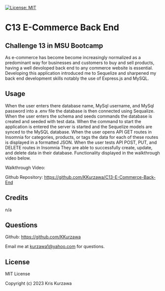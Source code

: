 [![License: MIT](https://img.shields.io/badge/License-MIT-yellow.svg)](https://opensource.org/licenses/MIT)
# C13 E-Commerce Back End

## Challenge 13 in MSU Bootcamp

As e-commerce has become become increasingly normalized as a predominant way for businesses and customers to buy and sell products, having a well devoloped back end to any commerce website is essential.   Developing this application introduced me to Sequelize and sharpened my back end development skills notably the use of Express.js and MySQL.

## Usage

When the user enters there database name, MySql username, and MySql password into a .env file the database is then connected using Sequalize.  When the user enters the schema and seeds commands the database is created and seeded with test data.  When the command to start the application is entered the server is started and the Sequelize models are synced to the MySQL database.  When the user opens API GET routes in Insomnia for categories, products, or tags
the data for each of these routes is displayed in a formatted JSON.  When the user tests API POST, PUT, and DELETE routes in Insomnia
They are able to successfully create, update, and delete data in their database.  Functionality displayed in the walkthrough video below.

Walkthrough Video: 

Github Repository: https://github.com/KKurzawa/C13-E-Commerce-Back-End

## Credits

n/a

## Questions

Github: https://github.com/KKurzawa

Email me at kurzawa1@yahoo.com for questions.

## License

MIT License

Copyright (c) 2023 Kris Kurzawa
